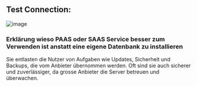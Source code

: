 ## Test Connection:
![image](https://github.com/user-attachments/assets/cd0138db-5c91-4a3f-aa77-d1a4a1af675f)

### Erklärung wieso PAAS oder SAAS Service besser zum Verwenden ist anstatt eine eigene Datenbank zu installieren

Sie entlasten die Nutzer von Aufgaben wie Updates, Sicherheit und Backups, die vom Anbieter übernommen werden. Oft sind sie auch sicherer und zuverlässiger, da grosse Anbieter die Server betreuen und überwachen.
